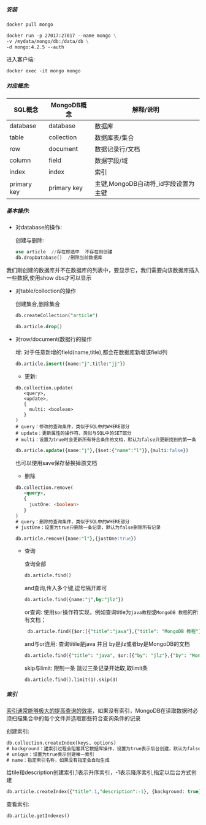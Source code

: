 

##### 安装

```dockerfile
docker pull mongo
```

```dockerfile
docker run -p 27017:27017 --name mongo \
-v /mydata/mongo/db:/data/db \
-d mongo:4.2.5 --auth
```

进入客户端:

```dockerfile
docker exec -it mongo mongo
```



##### 对应概念:

| SQL概念     | MongoDB概念 | 解释/说明                           |
| ----------- | ----------- | ----------------------------------- |
| database    | database    | 数据库                              |
| table       | collection  | 数据库表/集合                       |
| row         | document    | 数据记录行/文档                     |
| column      | field       | 数据字段/域                         |
| index       | index       | 索引                                |
| primary key | primary key | 主键,MongoDB自动将_id字段设置为主键 |

##### 基本操作:

- 对database的操作:

  创建与删除:

  ```sql
  use article  //存在即选中  不存在则创建 
  db.dropDatabase()  /删除当前数据库
  ```
我们刚创建的数据库并不在数据库的列表中，要显示它，我们需要向该数据库插入一些数据,使用show dbs才可以显示

- 对table/collection的操作

  创建集合,删除集合

  ```sql
  db.createCollection("article")
  
  db.article.drop()
  ```

- 对row/document(数据行的操作 

  增: 对于任意新增的field(name,title),都会在数据库新增该field列

  ```sql
  db.article.insert({name:"j",title:"jj"})
  ```

  - 更新:

  ```
  db.collection.update(
     <query>,
     <update>,
     {
       multi: <boolean>
     }
  )
  # query：修改的查询条件，类似于SQL中的WHERE部分
  # update：更新属性的操作符，类似与SQL中的SET部分
  # multi：设置为true时会更新所有符合条件的文档，默认为false只更新找到的第一条
  ```

  ```sql
  db.article.update({name:"j"},{$set:{"name":"l"}},{multi:false})
  ```

  也可以使用save保存替换掉原文档	

  - 删除

  ```sql
  db.collection.remove(
     <query>,
     {
       justOne: <boolean>
     }
  )
  # query：删除的查询条件，类似于SQL中的WHERE部分
  # justOne：设置为true只删除一条记录，默认为false删除所有记录
  ```

  ```sql
  db.article.remove({name:"l"},{justOne:true})
  ```

  - 查询

    查询全部

    ```sql
    db.article.find()
    ```

    and查询,传入多个键,逗号隔开即可

    ```sql
    db.article.find({name:"j",by:"jlz"})
    ```

    or查询:  使用`$or`操作符实现，例如查询title为`java教程`或`MongoDB 教程`的所有文档；

    ```sql
     db.article.find({$or:[{"title":"java"},{"title": "MongoDB 教程"}]})
    ```

    and与or连用: 查询titile是java 并且   by是jlz或者by是MongoDB的文档

    ```sql
    db.article.find({"title": "java", $or:[{"by": "jlz"},{"by": "MongoDB"}]})
    ```

    skip与limit: 限制一条 跳过三条记录开始取,取limit条

    ```
    db.article.find().limit(1).skip(3)
    ```

    

##### 索引

<u>索引通常能够极大的提高查询的效率</u>，如果没有索引，MongoDB在读取数据时必须扫描集合中的每个文件并选取那些符合查询条件的记录

创建索引:

```sql
db.collection.createIndex(keys, options)
# background：建索引过程会阻塞其它数据库操作，设置为true表示后台创建，默认为false
# unique：设置为true表示创建唯一索引
# name：指定索引名称，如果没有指定会自动生成
```

给tile和description创建索引,1表示升序索引，-1表示降序索引,指定以后台方式创建

```sql
db.article.createIndex({"title":1,"description":-1}, {background: true})
```

查看索引:

```sql
db.article.getIndexes()
```









